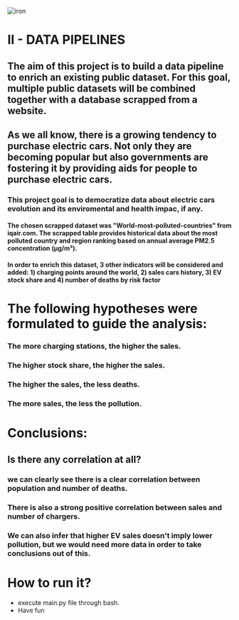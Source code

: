 ![iron](https://coursereport-s3-production.global.ssl.fastly.net/uploads/school/logo/84/original/logo-ironhack-blue.png)

# II - DATA PIPELINES

## The aim of this project is to build a data pipeline to enrich an existing public dataset. For this goal, multiple public datasets will be combined together with a database scrapped from a website.


## As we all know, there is a growing tendency to purchase electric cars. Not only they are becoming popular but also governments are fostering it by providing aids for people to purchase electric cars.

### This project goal is to democratize data about electric cars evolution and its enviromental and health impac, if any.


#### The chosen scrapped dataset was "World-most-polluted-countries" from iqair.com. The scrapped table provides historical data about the most polluted country and region ranking based on annual average PM2.5 concentration (μg/m³).

####  In order to enrich this dataset, 3 other indicators will be considered and added: 1) charging points around the world, 2) sales cars history, 3) EV stock share and 4) number of deaths by risk factor

# The following hypotheses were formulated to guide the analysis:

### The more charging stations, the higher the sales.
### The higher stock share, the higher the sales.
### The higher the sales, the less deaths.
### The more sales, the less the pollution.

# Conclusions:

## Is there any correlation at all?

### we can clearly see there is a clear correlation between population and number of deaths.
### There is also a strong positive correlation between sales and number of chargers.
### We can also infer that higher EV sales doesn't imply lower pollution, but we would need more data in order to take conclusions out of this.


# How to run it?
- execute main.py file through bash.
- Have fun